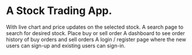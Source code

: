 # A Stock Trading App.

With live chart and price updates on the selected stock.
A search page to search for desired stock.
Place buy or sell order
A dashboard to see order history of buy orders and sell orders
A login / register page where the new users can sign-up and existing users can sign-in.
